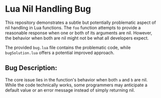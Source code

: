 # Lua Nil Handling Bug

This repository demonstrates a subtle but potentially problematic aspect of nil handling in Lua functions.  The `foo` function attempts to provide a reasonable response when one or both of its arguments are nil. However, the behavior when both are nil might not be what all developers expect.

The provided `bug.lua` file contains the problematic code, while `bugSolution.lua` offers a potential improved approach.

## Bug Description:

The core issue lies in the function's behavior when both `a` and `b` are nil. While the code technically works, some programmers may anticipate a default value or an error message instead of simply returning nil.